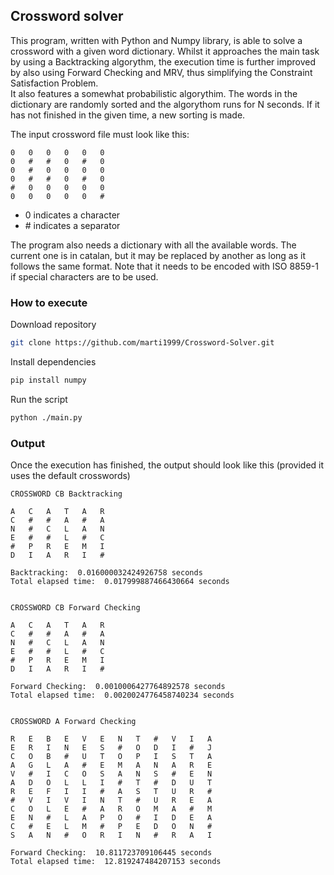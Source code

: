 ## Crossword solver

This program, written with Python and Numpy library, is able to solve a crossword with a given word dictionary.
Whilst it approaches the main task by using a Backtracking algorythm, the execution time is further improved by also using Forward Checking and MRV, thus simplifying the Constraint Satisfaction Problem.  
It also features a somewhat probabilistic algorythim. The words in the dictionary are randomly sorted and the algorythom runs for N seconds. If it has not finished in the given time, a new sorting is made.



The input crossword file must look like this:
```
0	0	0	0	0	0
0	#	#	0	#	0
0	#	0	0	0	0
0	#	#	0	#	0
#	0	0	0	0	0
0	0	0	0	0	# 
```
- 0 indicates a character
- \# indicates a separator

The program also needs a dictionary with all the available words. The current one is in catalan, but it may be replaced by another as long as it follows the same format. Note that it needs to be encoded with ISO 8859-1 if special characters are to be used.


### How to execute
Download repository
```bash
git clone https://github.com/marti1999/Crossword-Solver.git
```
Install dependencies
```bash
pip install numpy
```

Run the script
```bash
python ./main.py
```

### Output
Once the execution has finished, the output should look like this (provided it uses the default crosswords)
```
CROSSWORD CB Backtracking

A   C   A   T   A   R
C   #   #   A   #   A
N   #   C   L   A   N
E   #   #   L   #   C
#   P   R   E   M   I
D   I   A   R   I   #

Backtracking:  0.016000032424926758 seconds
Total elapsed time:  0.017999887466430664 seconds


CROSSWORD CB Forward Checking

A   C   A   T   A   R
C   #   #   A   #   A
N   #   C   L   A   N
E   #   #   L   #   C
#   P   R   E   M   I
D   I   A   R   I   #

Forward Checking:  0.0010006427764892578 seconds
Total elapsed time:  0.0020024776458740234 seconds


CROSSWORD A Forward Checking

R   E   B   E   V   E   N   T   #   V   I   A
E   R   I   N   E   S   #   O   D   I   #   J
C   O   B   #   U   T   O   P   I   S   T   A
A   G   L   A   #   E   M   A   N   A   R   E
V   #   I   C   O   S   A   N   S   #   E   N
A   D   O   L   L   I   #   T   #   D   U   T
R   E   F   I   I   #   A   S   T   U   R   #
#   V   I   V   I   N   T   #   U   R   E   A
C   O   L   E   #   A   R   O   M   A   #   M
E   N   #   L   A   P   O   #   I   D   E   A
C   #   E   L   M   #   P   E   D   O   N   #
S   A   N   #   O   R   I   N   #   R   A   I

Forward Checking:  10.811723709106445 seconds
Total elapsed time:  12.819247484207153 seconds
```
